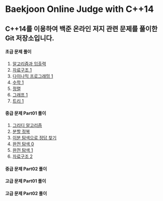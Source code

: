 Baekjoon Online Judge with C++14
==============================

C++14를 이용하여 백준 온라인 저지 관련 문제를 풀이한 Git 저장소입니다.
-----------------------------------------------------

#### 초급 문제 풀이

1. [알고리즘과 입출력](./Basic/알고리즘과_입출력)
2. [자료구조 1](./Basic/자료구조_1)
3. [다이나믹 프로그래밍 1](./Basic/다이나믹_프로그래밍_1)
4. [수학 1](./Basic/수학_1)
5. [정렬](./Basic/정렬_1)
6. [그래프 1](./Basic/그래프_1)
7. [트리 1](./Basic/트리_1)

#### 중급 문제 Part01 풀이

1. [그리디 알고리즘](./Intermediate_Part01/그리디_알고리즘)
2. [분할 정복](./Intermediate_Part01/분할_정복)
3. [이분 탐색으로 정답 찾기](./Intermediate_Part01/이분_탐색으로_정답_찾기)
4. [완전 탐색 0](./Intermediate_Part01/완전_탐색_0)
5. [완전 탐색 1](./Intermediate_Part01/완전_탐색_1)
6. [자료구조 2](./Intermediate_Part01/자료구조_2)

#### 중급 문제 Part02 풀이

#### 고급 문제 Part01 풀이

#### 고급 문제 Part02 풀이



